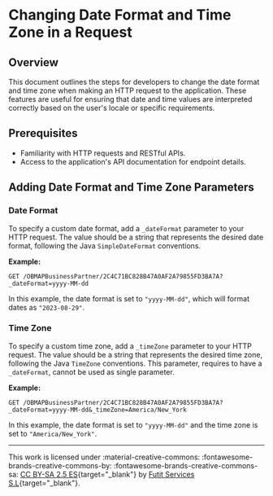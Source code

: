 # Changing Date Format and Time Zone in a Request

## Overview

This document outlines the steps for developers to change the date format and time zone when making an HTTP request to the application. These features are useful for ensuring that date and time values are interpreted correctly based on the user's locale or specific requirements.

## Prerequisites

- Familiarity with HTTP requests and RESTful APIs.
- Access to the application's API documentation for endpoint details.

## Adding Date Format and Time Zone Parameters

### Date Format

To specify a custom date format, add a `_dateFormat` parameter to your HTTP request. The value should be a string that represents the desired date format, following the Java `SimpleDateFormat` conventions.

**Example:**

```http
GET /OBMAPBusinessPartner/2C4C71BC828B47A0AF2A79855FD3BA7A?_dateFormat=yyyy-MM-dd
```

In this example, the date format is set to `"yyyy-MM-dd"`, which will format dates as `"2023-08-29"`.

### Time Zone

To specify a custom time zone, add a `_timeZone` parameter to your HTTP request. The value should be a string that represents the desired time zone, following the Java `TimeZone` conventions. This parameter, requires to have a `_dateFormat`, cannot be used as single parameter.

**Example:**

```http
GET /OBMAPBusinessPartner/2C4C71BC828B47A0AF2A79855FD3BA7A?_dateFormat=yyyy-MM-dd&_timeZone=America/New_York
```

In this example, the date format is set to `"yyyy-MM-dd"` and the time zone is set to `"America/New_York"`.

---
This work is licensed under :material-creative-commons: :fontawesome-brands-creative-commons-by: :fontawesome-brands-creative-commons-sa: [ CC BY-SA 2.5 ES](https://creativecommons.org/licenses/by-sa/2.5/es/){target="_blank"} by [Futit Services S.L](https://etendo.software){target="_blank"}.

